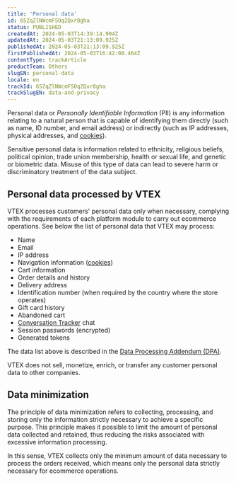 ```yaml
---
title: 'Personal data'
id: 65ZqZlNWcmFSOqZQxr8gha
status: PUBLISHED
createdAt: 2024-05-03T14:39:14.904Z
updatedAt: 2024-05-03T21:13:09.925Z
publishedAt: 2024-05-03T21:13:09.925Z
firstPublishedAt: 2024-05-03T16:42:08.464Z
contentType: trackArticle
productTeam: Others
slugEN: personal-data
locale: en
trackId: 65ZqZlNWcmFSOqZQxr8gha
trackSlugEN: data-and-privacy
---
```


Personal data or _Personally Identifiable Information_ (PII) is any information relating to a natural person that is capable of identifying them directly (such as name, ID number, and email address) or indirectly (such as IP addresses, physical addresses, and [cookies](https://vtex.com/us-en/privacy-and-agreements/vtex-platform-cookies-information/)).

Sensitive personal data is information related to ethnicity, religious beliefs, political opinion, trade union membership, health or sexual life, and genetic or biometric data. Misuse of this type of data can lead to severe harm or discriminatory treatment of the data subject.

## Personal data processed by VTEX

VTEX processes customers' personal data only when necessary, complying with the requirements of each platform module to carry out ecommerce operations. See below the list of personal data that VTEX may process:

* Name
* Email
* IP address
* Navigation information ([cookies](https://vtex.com/us-en/privacy-and-agreements/vtex-platform-cookies-information/))
* Cart information
* Order details and history
* Delivery address
* Identification number (when required by the country where the store operates)
* Gift card history
* Abandoned cart
* [Conversation Tracker](/en/tutorial/conversation-tracker--tutorials_195) chat
* Session passwords (encrypted)
* Generated tokens

The data list above is described in the [Data Processing Addendum (DPA)](#data-processing-addendum-dpa).

VTEX does not sell, monetize, enrich, or transfer any customer personal data to other companies.

## Data minimization

The principle of data minimization refers to collecting, processing, and storing only the information strictly necessary to achieve a specific purpose. This principle makes it possible to limit the amount of personal data collected and retained, thus reducing the risks associated with excessive information processing.

In this sense, VTEX collects only the minimum amount of data necessary to process the orders received, which means only the personal data strictly necessary for ecommerce operations.
